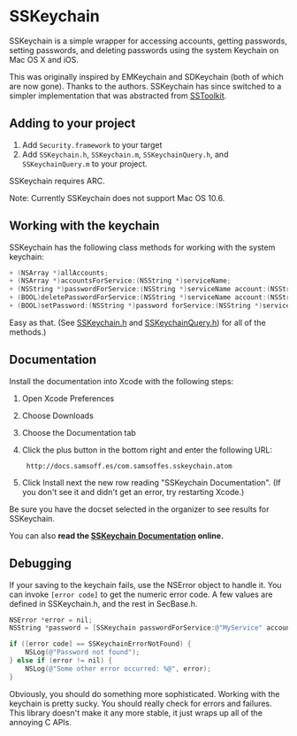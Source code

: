 # SSKeychain

SSKeychain is a simple wrapper for accessing accounts, getting passwords, setting passwords, and deleting passwords using the system Keychain on Mac OS X and iOS.

This was originally inspired by EMKeychain and SDKeychain (both of which are now gone). Thanks to the authors. SSKeychain has since switched to a simpler implementation that was abstracted from [SSToolkit](http://sstoolk.it).

## Adding to your project

1. Add `Security.framework` to your target
2. Add `SSKeychain.h`, `SSKeychain.m`, `SSKeychainQuery.h`, and `SSKeychainQuery.m` to your project.

SSKeychain requires ARC.

Note: Currently SSKeychain does not support Mac OS 10.6.

## Working with the keychain

SSKeychain has the following class methods for working with the system keychain:

```objective-c
+ (NSArray *)allAccounts;
+ (NSArray *)accountsForService:(NSString *)serviceName;
+ (NSString *)passwordForService:(NSString *)serviceName account:(NSString *)account;
+ (BOOL)deletePasswordForService:(NSString *)serviceName account:(NSString *)account;
+ (BOOL)setPassword:(NSString *)password forService:(NSString *)serviceName account:(NSString *)account;
```

Easy as that. (See [SSKeychain.h](https://github.com/soffes/sskeychain/blob/master/SSKeychain/SSKeychain.h) and [SSKeychainQuery.h](https://github.com/soffes/sskeychain/blob/master/SSKeychain/SSKeychainQuery.h)) for all of the methods.)

## Documentation

Install the documentation into Xcode with the following steps:

1. Open Xcode Preferences
2. Choose Downloads
3. Choose the Documentation tab
4. Click the plus button in the bottom right and enter the following URL:

        http://docs.samsoff.es/com.samsoffes.sskeychain.atom

5. Click Install next the new row reading "SSKeychain Documentation". (If you don't see it and didn't get an error, try restarting Xcode.)

Be sure you have the docset selected in the organizer to see results for SSKeychain.

You can also **read the [SSKeychain Documentation](http://docs.samsoff.es/SSKeychain/Classes/SSKeychain.html) online.**

## Debugging

If your saving to the keychain fails, use the NSError object to handle it. You can invoke `[error code]` to get the numeric error
code. A few values are defined in SSKeychain.h, and the rest in SecBase.h.

```objective-c
NSError *error = nil;
NSString *password = [SSKeychain passwordForService:@"MyService" account:@"samsoffes" error:&error];

if ([error code] == SSKeychainErrorNotFound) {
    NSLog(@"Password not found");
} else if (error != nil) {
	NSLog(@"Some other error occurred: %@", error);
}
```

Obviously, you should do something more sophisticated. Working with the keychain is pretty sucky. You should really check for errors and failures. This library doesn't make it any more stable, it just wraps up all of the annoying C APIs.
